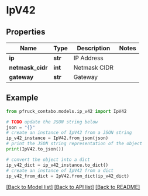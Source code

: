 # IpV42


## Properties

Name | Type | Description | Notes
------------ | ------------- | ------------- | -------------
**ip** | **str** | IP Address | 
**netmask_cidr** | **int** | Netmask CIDR | 
**gateway** | **str** | Gateway | 

## Example

```python
from pfruck_contabo.models.ip_v42 import IpV42

# TODO update the JSON string below
json = "{}"
# create an instance of IpV42 from a JSON string
ip_v42_instance = IpV42.from_json(json)
# print the JSON string representation of the object
print(IpV42.to_json())

# convert the object into a dict
ip_v42_dict = ip_v42_instance.to_dict()
# create an instance of IpV42 from a dict
ip_v42_from_dict = IpV42.from_dict(ip_v42_dict)
```
[[Back to Model list]](../README.md#documentation-for-models) [[Back to API list]](../README.md#documentation-for-api-endpoints) [[Back to README]](../README.md)


